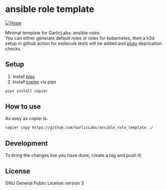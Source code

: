 # ansible role template

[![Hope](https://img.shields.io/badge/tested%20by-H%C2%AF%5C__(%E3%83%84)__%2F%C2%AFPE-green.svg)](http://www.hopedrivendevelopment.com)

Minimal template for GarlicLabs: ansible roles.  
You can either generate default roles or roles for kubernetes, then a k3d setup in github action for molecule tests will be added and [pluto](https://github.com/FairwindsOps/pluto) deprication checks.  

## Setup

1. Install [pipx](https://github.com/pypa/pipx)
2. Install [copier](https://copier.readthedocs.io/en/stable/) via pipx

```bash
pipx install copier
```

## How to use

As easy as copier is.  

```bash
copier copy https://github.com/GarlicLabs/ansible_role_template ./
```

## Development

To bring the changes live you have done, create a tag and push it!   

## License

GNU General Public License version 3
